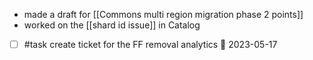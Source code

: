 - made a draft for [[Commons multi region migration phase 2 points]]
- worked on the [[shard id issue]] in Catalog
- [ ] #task create ticket for the FF removal analytics 📅 2023-05-17